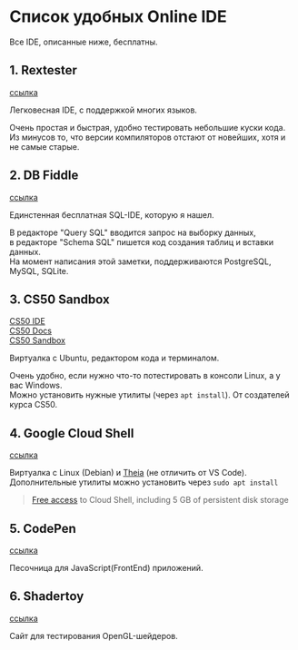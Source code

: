 # Список удобных Online IDE

Все IDE, описанные ниже, бесплатны.

## 1. Rextester

[ссылка](https://rextester.com)

Легковесная IDE, с поддержкой многих языков.

Очень простая и быстрая, удобно тестировать небольшие куски кода. <br>
Из минусов то, что версии компиляторов отстают от новейших, хотя и не самые старые.

## 2. DB Fiddle

[ссылка](https://www.db-fiddle.com)

Единстенная бесплатная SQL-IDE, которую я нашел. <br>

В редакторе "Query SQL" вводится запрос на выборку данных,<br>
в редакторе "Schema SQL" пишется код создания таблиц и вставки данных. <br>
На момент написания этой заметки, поддерживаются PostgreSQL, MySQL, SQLite.

## 3. CS50 Sandbox

[CS50 IDE](https://ide.cs50.io/) <br>
[CS50 Docs](https://cs50.readthedocs.io/) <br>
[CS50 Sandbox](https://sandbox.cs50.io)

Виртуалка с Ubuntu, редактором кода и терминалом.

Очень удобно, если нужно что-то потестировать в консоли Linux, а у вас Windows. <br>
Можно установить нужные утилиты (через `apt install`). От создателей курса CS50.

## 4. Google Cloud Shell

[ссылка](https://shell.cloud.google.com/)

Виртуалка с Linux (Debian) и [Theia](https://theia-ide.org/) (не отличить от VS Code). <br>
Дополнительные утилиты можно установить через `sudo apt install`
> [Free access](https://cloud.google.com/free/docs/gcp-free-tier#free-tier-usage-limits) to Cloud Shell, including 5 GB of persistent disk storage

## 5. CodePen

[ссылка](https://codepen.io)

Песочница для JavaScript(FrontEnd) приложений.

## 6. Shadertoy

[ссылка](https://www.shadertoy.com/)

Сайт для тестирования OpenGL-шейдеров.

